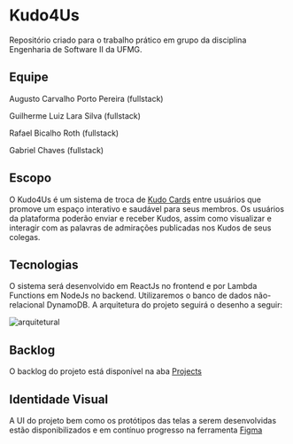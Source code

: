 # Kudo4Us

Repositório criado para o trabalho prático em grupo da disciplina Engenharia de Software II da UFMG.

## Equipe

Augusto Carvalho Porto Pereira (fullstack)

Guilherme Luiz Lara Silva (fullstack)

Rafael Bicalho Roth (fullstack)

Gabriel Chaves (fullstack)

## Escopo

O Kudo4Us é um sistema de troca de [Kudo Cards](https://management30.com/practice/kudo-cards/) entre usuários que promove um espaço interativo e saudável para seus membros. Os usuários da plataforma poderão enviar e receber Kudos, assim como visualizar e interagir com as palavras de admirações publicadas nos Kudos de seus colegas.

## Tecnologias

O sistema será desenvolvido em ReactJs no frontend e por Lambda Functions em NodeJs no backend. Utilizaremos o banco de dados não-relacional DynamoDB. A arquitetura do projeto seguirá o desenho a seguir:

![arquitetural](https://user-images.githubusercontent.com/23284555/138171679-4ad15be5-2f7d-4af9-a07a-445cc3456148.png)

## Backlog

O backlog do projeto está disponível na aba [Projects](https://github.com/Augustonildo/kudo-cards/projects)

## Identidade Visual

A UI do projeto bem como os protótipos das telas a serem desenvolvidas estão disponibilizados e em contínuo progresso na ferramenta [Figma](https://www.figma.com/file/MLM37IS8i8QiiKld1aSzRI/Kudo4Us?node-id=0%3A1)
